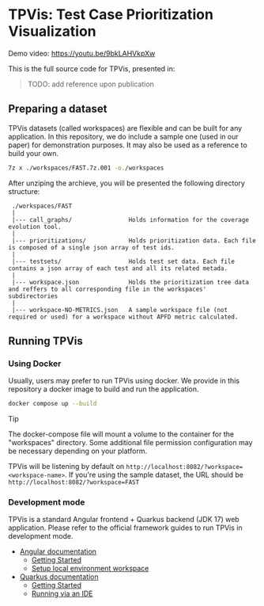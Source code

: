 # TPVis: Test Case Prioritization Visualization
Demo video: https://youtu.be/9bkLAHVkpXw

This is the full source code for TPVis, presented in:

> TODO: add reference upon publication

## Preparing a dataset

TPVis datasets (called workspaces) are flexible and can be built for any application. In this repository, we do include a sample one (used in our paper) for demonstration purposes. It may also be used as a reference to build your own.

```bash
7z x ./workspaces/FAST.7z.001 -o./workspaces
```

After unziping the archieve, you will be presented the following directory structure:

     ./workspaces/FAST
     |
     |--- call_graphs/                Holds information for the coverage evolution tool. 
     |
     |--- prioritizations/            Holds prioritization data. Each file is composed of a single json array of test ids.
     |
     |--- testsets/                   Holds test set data. Each file contains a json array of each test and all its related metada.
     |
     |--- workspace.json              Holds the prioritization tree data and reffers to all corresponding file in the workspaces' subdirectories
     |
     |--- workspace-NO-METRICS.json   A sample workspace file (not required or used) for a workspace without APFD metric calculated.

## Running TPVis

### Using Docker

Usually, users may prefer to run TPVis using docker. We provide in this repository a docker image to build and run the application. 

```bash
docker compose up --build
```

> [!TIP]
> The docker-compose file will mount a volume to the container for the "workspaces" directory. Some additional file permission configuration may be necessary depending on your platform. 

TPVis will be listening by default on `http://localhost:8082/?workspace=<workspace-name>`. If you're using the sample dataset, the URL should be `http://localhost:8082/?workspace=FAST`

### Development mode

TPVis is a standard Angular frontend + Quarkus backend (JDK 17) web application. Please refer to the official framework guides to run TPVis in development mode.
- [Angular documentation](https://v16.angular.io/docs)
   * [Getting Started](https://v16.angular.io/start)
   * [Setup local environment workspace](https://v16.angular.io/guide/setup-local)
- [Quarkus documentation](https://quarkus.io/version/3.2/guides/#)
   * [Getting Started](https://quarkus.io/version/3.2/guides/getting-started)
   * [Running via an IDE](https://quarkus.io/version/3.2/guides/ide-tooling)



